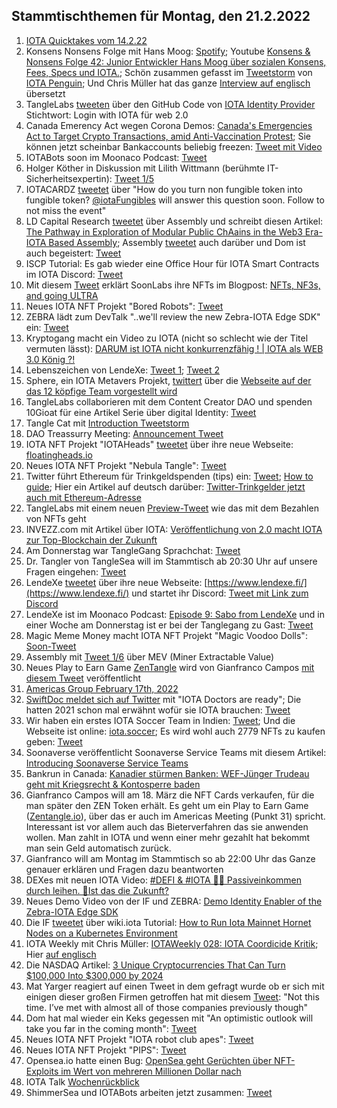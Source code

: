 ## Stammtischthemen für Montag, den 21.2.2022

1. [IOTA Quicktakes vom 14.2.22](https://www.youtube.com/watch?v=PAQEKCt4-h8)
2. Konsens Nonsens Folge mit Hans Moog: [Spotify](https://open.spotify.com/episode/5IDJ7oQiRoKSPuuRrgV1aO); Youtube [Konsens & Nonsens Folge 42: Junior Entwickler Hans Moog über sozialen Konsens, Fees, Specs und IOTA.](https://www.youtube.com/watch?v=4HNPlMsHQmw); Schön zusammen gefasst im [Tweetstorm](https://twitter.com/iota_penguin/status/1493644903900930053?s=20&t=qxU22Z-dop-YRpxwKXMp6w) von [IOTA Penguin](https://twitter.com/iota_penguin); Und Chris Müller hat das ganze [Interview auf englisch](https://www.youtube.com/watch?v=hIU2NVMJ7gg&t=16s) übersetzt
3. TangleLabs [tweeten](https://twitter.com/Tangle_Labs/status/1493337349161472000?s=20&t=Cc16b8qZNYZgwprkTck_fA) über den GitHub Code von [IOTA Identity Provider](https://github.com/cambriota/iota-identity-provider) Stichtwort: Login with IOTA für web 2.0
4. Canada Emerency Act wegen Corona Demos: [Canada's Emergencies Act to Target Crypto Transactions, amid Anti-Vaccination Protest](https://blockchain.news/news/canadas-emergencies-act-to-target-crypto-transactions-amid-anti-vaccination-protest); Sie können jetzt scheinbar Bankaccounts beliebig freezen: [Tweet mit Video](https://twitter.com/MartiniGuyYT/status/1493496975324598272?s=20&t=Cc16b8qZNYZgwprkTck_fA)
5. IOTABots soon im Moonaco Podcast: [Tweet](https://twitter.com/MoonacoPodcast/status/1493575837584695307?s=20&t=59riyXmT0zcIpMPioj9mpA)
6. Holger Köther in Diskussion mit Lilith Wittmann (berühmte IT-Sicherheitsexpertin): [Tweet 1/5](https://twitter.com/HolgerKoether/status/1493523285249777666?s=20&t=59riyXmT0zcIpMPioj9mpA) 
7. IOTACARDZ [tweetet](https://twitter.com/NFTiotacardz/status/1493546910355009537?s=20&t=59riyXmT0zcIpMPioj9mpA) über "How do you turn non fungible token into fungible token? [@iotaFungibles](https://twitter.com/iotaFungibles) will answer this question soon. Follow to not miss the event"
8. LD Capital Research [tweetet](https://twitter.com/LD_Capital/status/1493621768988532738?s=20&t=qxU22Z-dop-YRpxwKXMp6w) über Assembly und schreibt diesen Artikel: [The Pathway in Exploration of Modular Public ChAains in the Web3 Era- IOTA Based Assembly](https://medium.com/ld-capital/the-pathway-in-exploration-of-modular-public-chaains-in-the-web3-era-iota-based-assembly-38ddc06e1b3b); Assembly [tweetet](https://twitter.com/assembly_net/status/1493616230711889923?s=20&t=qxU22Z-dop-YRpxwKXMp6w) auch darüber und Dom ist auch begeistert: [Tweet](https://twitter.com/DomSchiener/status/1493610948279640075?s=20&t=qxU22Z-dop-YRpxwKXMp6w)
9. ISCP Tutorial: Es gab wieder eine Office Hour für IOTA Smart Contracts im IOTA Discord: [Tweet](https://twitter.com/assembly_net/status/1493223973307523076?s=20&t=59riyXmT0zcIpMPioj9mpA)
10. Mit diesem [Tweet](https://twitter.com/soon_labs/status/1493633125615763457?s=20&t=qxU22Z-dop-YRpxwKXMp6w) erklärt SoonLabs ihre NFTs im Blogpost: [NFTs, NF3s, and going ULTRA](https://soonlabs.medium.com/nfts-nf3s-and-going-ultra-81a7f97bea4f)
11. Neues IOTA NFT Projekt "Bored Robots": [Tweet](https://twitter.com/BoredRobot_io/status/1493879795343634434?s=20&t=qxU22Z-dop-YRpxwKXMp6w)
12. ZEBRA lädt zum DevTalk "..we'll review the new Zebra-IOTA Edge SDK" ein: [Tweet](https://twitter.com/ZebraDevs/status/1493677497979920385?s=20&t=qxU22Z-dop-YRpxwKXMp6w)
13. Kryptogang macht ein Video zu IOTA (nicht so schlecht wie der Titel vermuten lässt): [DARUM ist IOTA nicht konkurrenzfähig ! | IOTA als WEB 3.0 König ?!](https://www.youtube.com/watch?v=1M_EE9WCuTk)
14. Lebenszeichen von LendeXe: [Tweet 1](https://twitter.com/LendeXeFinance/status/1493938418329477125?s=20&t=qxU22Z-dop-YRpxwKXMp6w); [Tweet 2](https://twitter.com/LendeXeFinance/status/1494206731727118337?s=20&t=jCQs-YagX5fEOFo2Xyl5qQ)
15. Sphere, ein IOTA Metavers Projekt, [twittert](https://twitter.com/Sphere_Hub_io/status/1493936588660912128?s=20&t=qxU22Z-dop-YRpxwKXMp6w) über die [Webseite auf der das 12 köpfige Team vorgestellt wird](https://sphere-hub.io/team/)
16. TangleLabs collaborieren mit dem Content Creator DAO und spenden 10Gioat für eine Artikel Serie über digital Identity: [Tweet](https://twitter.com/Tangle_Labs/status/1493646193418723332?s=20&t=qxU22Z-dop-YRpxwKXMp6w)
17. Tangle Cat mit [Introduction Tweetstorm](https://twitter.com/tangle_cat/status/1480963550092922882?s=20&t=qxU22Z-dop-YRpxwKXMp6w)
18. DAO Treassurry Meeting: [Announcement Tweet](https://twitter.com/PhyloIota/status/1493969244026978312?s=20&t=qxU22Z-dop-YRpxwKXMp6w)
19. IOTA NFT Projekt "IOTAHeads" [tweetet](https://twitter.com/IotaHeads/status/1494058680857374720?s=20&t=jCQs-YagX5fEOFo2Xyl5qQ) über ihre neue Webseite: [floatingheads.io](https://floatingheads.io/)
20. Neues IOTA NFT Projekt "Nebula Tangle": [Tweet](https://twitter.com/NebulaTangle/status/1494017650380480519?s=20&t=jCQs-YagX5fEOFo2Xyl5qQ)
21. Twitter führt Ethereum für Trinkgeldspenden (tips) ein: [Tweet](https://twitter.com/TwitterSupport/status/1494008973581856768); [How to guide](https://help.twitter.com/de/using-twitter/tips); Hier ein Artikel auf deutsch darüber: [Twitter-Trinkgelder jetzt auch mit Ethereum-Adresse](https://www.btc-echo.de/schlagzeilen/nach-bitcoin-twitter-trinkgelder-jetzt-mit-ethereum-135252/)
22. TangleLabs mit einem neuen [Preview-Tweet](https://twitter.com/adam_unchained/status/1494216746491805696?s=20&t=jCQs-YagX5fEOFo2Xyl5qQ) wie das mit dem Bezahlen von NFTs geht
23. INVEZZ.com mit Artikel über IOTA: [Veröffentlichung von 2.0 macht IOTA zur Top-Blockchain der Zukunft](https://invezz.com/de/news/2022/02/16/veroffentlichung-von-2-0-macht-iota-zur-top-blockchain-der-zukunft/)
24. Am Donnerstag war TangleGang Sprachchat: [Tweet](https://twitter.com/GangTangleTalk/status/1494242801374187525?s=20)
25. Dr. Tangler von TangleSea will im Stammtisch ab 20:30 Uhr auf unsere Fragen eingehen: [Tweet](https://twitter.com/Vrom14286662/status/1494217047013830658?s=20)
26. LendeXe [tweetet](https://twitter.com/LendeXeFinance/status/1494261177165225985?s=20) über ihre neue Webseite: [https://www.lendexe.fi/](https://www.lendexe.fi/) und startet ihr Discord: [Tweet mit Link zum Discord](https://twitter.com/MoonacoPodcast/status/1494285624500760577?s=20)
27. LendeXe ist im Moonaco Podcast: [Episode 9: Sabo from LendeXe](https://open.spotify.com/episode/12TuQQDyc0LKY7IWoDKuCH?si=AX4WCajrSuOFoBYGYAauug&nd=1) und in einer Woche am Donnerstag ist er bei der Tanglegang zu Gast: [Tweet](https://twitter.com/GangTangleTalk/status/1494283809897988103?s=20)
28. Magic Meme Money macht IOTA NFT Projekt "Magic Voodoo Dolls": [Soon-Tweet](https://twitter.com/Magic_MemeMoney/status/1494184482903138308?s=20)
29. Assembly mit [Tweet 1/6](https://twitter.com/assembly_net/status/1494265540050927617?s=20&t=TMc6Q2ik2ZGSXyB9UkUcSg) über MEV (Miner Extractable Value)
30. Neues Play to Earn Game [ZenTangle](https://zentangle.io/) wird von Gianfranco Campos [mit diesem Tweet](https://twitter.com/hassping/status/1494241307694231554?s=20&t=TMc6Q2ik2ZGSXyB9UkUcSg) veröffentlicht
31. [Americas Group February 17th, 2022](https://www.youtube.com/watch?v=QTFdQ4epQSY)
32. [SwiftDoc meldet sich auf Twitter](https://twitter.com/SwiftDoc_/status/1494364181151113216?s=20&t=RMGsgdYbFVUxL_Zi7bhLFA) mit "IOTA Doctors are ready"; Die hatten 2021 schon mal erwähnt wofür sie IOTA brauchen: [Tweet](https://twitter.com/SwiftDoc_/status/1421549635403845636?s=20&t=RMGsgdYbFVUxL_Zi7bhLFA)
33. Wir haben ein erstes IOTA Soccer Team in Indien: [Tweet](https://twitter.com/IOTASoccerTeam/status/1494363520292380680?s=20&t=mY4s-fltAxrQYSpvxBj_3g); Und die Webseite ist online: [iota.soccer](https://iota.soccer/); Es wird wohl auch 2779 NFTs zu kaufen geben: [Tweet](https://twitter.com/IOTASoccerTeam/status/1494905012358565890?s=20&t=CIr45hy-zn29AeP7l5dI1w)
34. Soonaverse veröffentlicht Soonaverse Service Teams mit diesem Artikel: [Introducing Soonaverse Service Teams](https://soonlabs.medium.com/introducing-soonaverse-service-teams-f762196ebad7)
35. Bankrun in Canada: [Kanadier stürmen Banken: WEF-Jünger Trudeau geht mit Kriegsrecht & Kontosperre baden](https://www.wochenblick.at/welt/kanadier-stuermen-banken-wef-juenger-trudeau-geht-mit-kriegsrecht-kontosperre-baden/?s=08)
36. Gianfranco Campos will am 18. März die NFT Cards verkaufen, für die man später den ZEN Token erhält. Es geht um ein Play to Earn Game ([Zentangle.io](https://zentangle.io/)), über das er auch im Americas Meeting (Punkt 31) spricht. Interessant ist vor allem auch das Bieterverfahren das sie anwenden wollen. Man zahlt in IOTA und wenn einer mehr gezahlt hat bekommt man sein Geld automatisch zurück. 
37. Gianfranco will am Montag im Stammtisch so ab 22:00 Uhr das Ganze genauer erklären und Fragen dazu beantworten
38. DEXes mit neuen IOTA Video: [#DEFI & #IOTA 🤜🤛 Passiveinkommen durch leihen. 🦾Ist das die Zukunft?](https://www.youtube.com/watch?v=vGUZAxtgsnM&feature=youtu.be)
39. Neues Demo Video von der IF und ZEBRA: [Demo Identity Enabler of the Zebra-IOTA Edge SDK](https://www.youtube.com/watch?v=UdYrlMgdy5g)
40. Die IF [tweetet](https://twitter.com/iota/status/1494627792083902465) über wiki.iota Tutorial: [How to Run Iota Mainnet Hornet Nodes on a Kubernetes Environment](https://wiki.iota.org/chrysalis-docs/tutorials/mainnet_hornet_node_k8s)
41. IOTA Weekly mit Chris Müller: [IOTAWeekly 028: IOTA Coordicide Kritik](https://www.youtube.com/watch?v=fqM5aTeh-iE&feature=youtu.be); Hier [auf englisch](https://www.youtube.com/watch?v=dx7aflxI570)
42. Die NASDAQ Artikel: [3 Unique Cryptocurrencies That Can Turn $100,000 Into $300,000 by 2024](https://www.nasdaq.com/articles/3-unique-cryptocurrencies-that-can-turn-%24100000-into-%24300000-by-2024)
43. Mat Yarger reagiert auf einen Tweet in dem gefragt wurde ob er sich mit einigen dieser großen Firmen getroffen hat mit diesem [Tweet](https://twitter.com/Mat_Yarger/status/1492286740991815683?s=20): "Not this time. I’ve met with almost all of those companies previously though" 
44. Dom hat mal wieder ein Keks gegessen mit "An optimistic outlook will take you far in the coming month": [Tweet](https://twitter.com/DomSchiener/status/1494776411227308035?s=20&t=kFXCAV8-SPErnqw0bFUB1Q)
45. Neues IOTA NFT Projekt "IOTA robot club apes": [Tweet](https://twitter.com/IotaApes/status/1495112946841759756?s=20&t=KlVA6M1B-n2X_FbyeKqRmA)
46. Neues IOTA NFT Projekt "PIPS": [Tweet](https://twitter.com/_illriz_/status/1494411315615612928?s=20&t=KlVA6M1B-n2X_FbyeKqRmA)
47. Opensea.io hatte einen Bug: [OpenSea geht Gerüchten über NFT-Exploits im Wert von mehreren Millionen Dollar nach](https://www.kreuznacher-rundschau.de/opensea-geht-geruechten-ueber-nft-exploits-im-wert-von-mehreren-millionen-dollar-nach/)
48. IOTA Talk [Wochenrückblick](https://www.iota-talk.com/index.php?article/160-wochenr%C3%BCckblick-vom-13-bis-19-februar-2022/)
49. ShimmerSea und IOTABots arbeiten jetzt zusammen: [Tweet](https://twitter.com/ShimmerSeaDefi/status/1495352530322145281?s=20&t=cq1VvW9FmROqR1l7rV5a2A)

